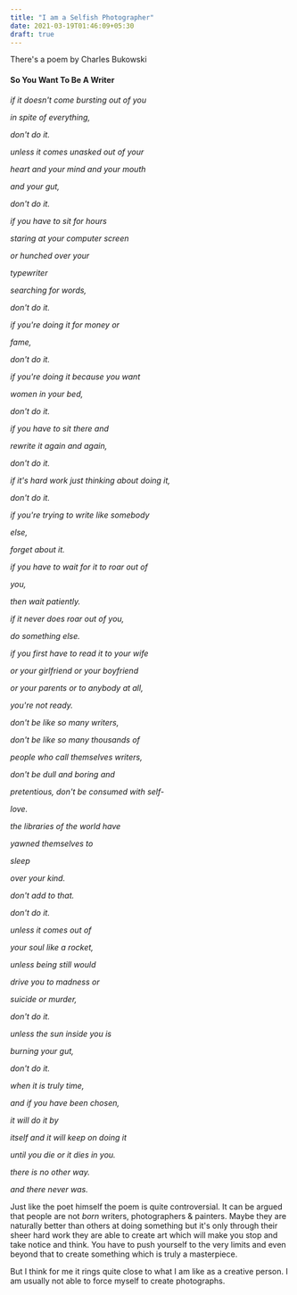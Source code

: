 ```yaml
---
title: "I am a Selfish Photographer"
date: 2021-03-19T01:46:09+05:30
draft: true
---
```


There's a poem by Charles Bukowski

#### So You Want To Be A Writer


*if it doesn't come bursting out of you*

*in spite of everything,*

*don't do it.*

*unless it comes unasked out of your*

*heart and your mind and your mouth*

*and your gut,*

*don't do it.*

*if you have to sit for hours*

*staring at your computer screen*

*or hunched over your*

*typewriter*

*searching for words,*

*don't do it.*

*if you're doing it for money or*

*fame,*

*don't do it.*

*if you're doing it because you want*

*women in your bed,*

*don't do it.*

*if you have to sit there and*

*rewrite it again and again,*

*don't do it.*

*if it's hard work just thinking about doing it,*

*don't do it.*

*if you're trying to write like somebody*

*else,*

*forget about it.*

*if you have to wait for it to roar out of*

*you,*

*then wait patiently.*

*if it never does roar out of you,*

*do something else.*



*if you first have to read it to your wife*

*or your girlfriend or your boyfriend*

*or your parents or to anybody at all,*

*you're not ready.*



*don't be like so many writers,*

*don't be like so many thousands of*

*people who call themselves writers,*

*don't be dull and boring and*

*pretentious, don't be consumed with self-*

*love.*

*the libraries of the world have*

*yawned themselves to*

*sleep*

*over your kind.*

*don't add to that.*

*don't do it.*

*unless it comes out of*

*your soul like a rocket,*

*unless being still would*

*drive you to madness or*

*suicide or murder,*

*don't do it.*

*unless the sun inside you is*

*burning your gut,*

*don't do it.*



*when it is truly time,*

*and if you have been chosen,*

*it will do it by*

*itself and it will keep on doing it*

*until you die or it dies in you.*

*there is no other way.*



*and there never was.*

Just like the poet himself the poem is quite controversial. It can be argued that people are not *born* writers, photographers & painters. Maybe they are naturally better than others at doing something but it's only through their sheer hard work they are able to create art which will make you stop and take notice and think. You have to push yourself to the very limits and even beyond that to create something which is truly a masterpiece.

But I think for me it rings quite close to what I am like as a creative person. I am usually not able to force myself to create photographs. 

